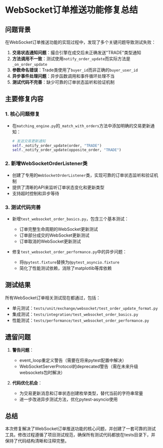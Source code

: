 # WebSocket订单推送功能修复总结

## 问题背景

在WebSocket订单推送功能的实现过程中，发现了多个关键问题导致测试失败：

1. **交易状态通知问题**：撮合引擎在成交后未正确发送"TRADE"类型通知
2. **方法调用不一致**：测试使用`notify_order_update`而实际方法是`_on_order_update`
3. **参数命名错误**：Trade类使用了`buyer_id`而非正确的`buyer_user_id`
4. **异步事件处理问题**：异步函数调用和事件循环处理不当
5. **测试代码不完善**：缺少可靠的订单状态监听和验证机制

## 主要修复内容

### 1. 核心问题修复

- 在`matching_engine.py`的`_match_with_orders`方法中添加明确的交易更新通知：
  ```python
  # 发送交易更新通知
  self._notify_order_update(order, "TRADE")
  self._notify_order_update(opposite_order, "TRADE")
  ```

### 2. 新增WebSocketOrderListener类

- 创建了专用的`WebSocketOrderListener`类，实现可靠的订单状态监听和验证机制
- 提供了清晰的API来监听订单状态变化和更新类型
- 支持超时控制和异步等待

### 3. 测试代码完善

- 新增`test_websocket_order_basics.py`，包含三个基本测试：
  - 订单完整生命周期的WebSocket更新测试
  - 订单部分成交的WebSocket更新测试
  - 订单取消的WebSocket更新测试

- 修复`test_websocket_order_performance.py`中的异步问题：
  - 将`@pytest.fixture`替换为`@pytest_asyncio.fixture`
  - 简化了性能测试依赖，消除了matplotlib等库依赖

## 测试结果

所有WebSocket订单相关测试现在都通过，包括：
- 单元测试：`tests/unit/exchange/websocket/test_order_update_format.py`
- 集成测试：`tests/integration/test_websocket_order_basics.py`
- 性能测试：`tests/performance/test_websocket_order_performance.py`

## 遗留问题

1. **警告问题**：
   - event_loop重定义警告（需要在将来pytest配置中解决）
   - WebSocketServerProtocol的deprecated警告（需在未来升级websockets包时解决）

2. **代码优化机会**：
   - 为交易更新消息和订单状态创建枚举类型，替代当前的字符串常量
   - 进一步改进异步测试方法，优化pytest-asyncio使用

## 总结

本次修复解决了WebSocket订单推送功能的核心问题，并创建了一套可靠的测试工具。修改过程遵循了项目测试规范，确保所有测试代码都放在tests目录下，并保持了代码结构清晰和注释完整。